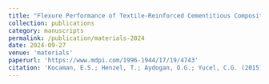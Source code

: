 ```yaml
---
title: "Flexure Performance of Textile-Reinforced Cementitious Composites with Novel Inclined Reinforcements"
collection: publications
category: manuscripts
permalink: /publication/materials-2024
date: 2024-09-27
venue: 'materials'
paperurl: 'https://www.mdpi.com/1996-1944/17/19/4743'
citation: 'Kocaman, E.S.; Henzel, T.; Aydogan, O.G.; Yucel, C.G. (2015). &Flexure Performance of Textile-Reinforced Cementitious Composites with Novel Inclined Reinforcements.&quot; <i>materials</i>. 17(19).'
---
```


